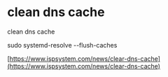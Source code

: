 # clean dns cache

clean dns cache

sudo systemd-resolve --flush-caches

[https://www.ispsystem.com/news/clear-dns-cache](https://www.ispsystem.com/news/clear-dns-cache)
